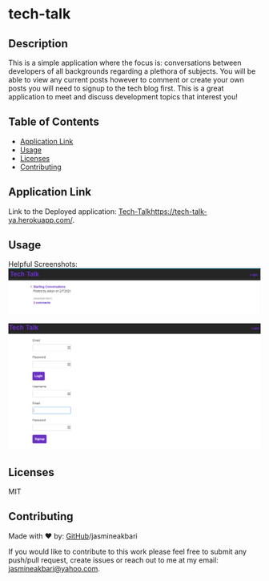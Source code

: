 # tech-talk

## Description

This is a simple application where the focus is: conversations between developers of all backgrounds regarding a plethora of subjects. You will be able to view any current posts however to comment or create your own posts you will need to signup to the tech blog first. This is a great application to meet and discuss development topics that interest you!

## Table of Contents

* [Application Link](#applicationlink)
* [Usage](#usage)
* [Licenses](#licenses)
* [Contributing](#contributing)

## Application Link

Link to the Deployed application: [Tech-Talk](https://tech-talk-ya.herokuapp.com/)https://tech-talk-ya.herokuapp.com/.

## Usage 

Helpful Screenshots:
![HomePage](./assets/images/step-1.PNG)

![SignUp/LoginPage](./assets/images/step-2.PNG)

## Licenses

MIT


## Contributing

Made with ❤️ by: [GitHub](https://github.com/jasmineakbari)/jasmineakbari

If you would like to contribute to this work please feel free to submit any push/pull request, create issues or reach out to me at my email: jasmineakbari@yahoo.com.

